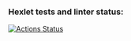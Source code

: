 ### Hexlet tests and linter status:
[![Actions Status](https://github.com/vasilievpg/devops-for-programmers-project-74/workflows/hexlet-check/badge.svg)](https://github.com/vasilievpg/devops-for-programmers-project-74/actions)